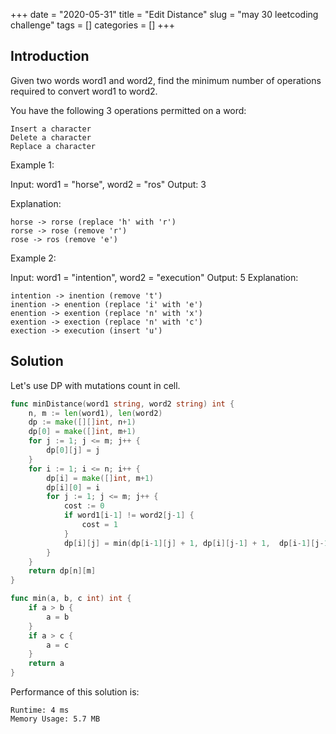 +++
date = "2020-05-31"
title = "Edit Distance"
slug = "may 30 leetcoding challenge"
tags = []
categories = []
+++

## Introduction

Given two words word1 and word2, find the minimum number of operations required to convert word1 to word2.

You have the following 3 operations permitted on a word:

```
Insert a character
Delete a character
Replace a character
```

Example 1:

Input: word1 = "horse", word2 = "ros"
Output: 3

Explanation:
```
horse -> rorse (replace 'h' with 'r')
rorse -> rose (remove 'r')
rose -> ros (remove 'e')
```

Example 2:

Input: word1 = "intention", word2 = "execution"
Output: 5
Explanation:
```
intention -> inention (remove 't')
inention -> enention (replace 'i' with 'e')
enention -> exention (replace 'n' with 'x')
exention -> exection (replace 'n' with 'c')
exection -> execution (insert 'u')
```

## Solution

Let's use DP with mutations count in cell.

``` go
func minDistance(word1 string, word2 string) int {
    n, m := len(word1), len(word2)
    dp := make([][]int, n+1)
    dp[0] = make([]int, m+1)
    for j := 1; j <= m; j++ {
        dp[0][j] = j
    }
    for i := 1; i <= n; i++ {
        dp[i] = make([]int, m+1)
        dp[i][0] = i
        for j := 1; j <= m; j++ {
            cost := 0
            if word1[i-1] != word2[j-1] {
                cost = 1
            }
            dp[i][j] = min(dp[i-1][j] + 1, dp[i][j-1] + 1,  dp[i-1][j-1] + cost)
        }
    }
    return dp[n][m]
}

func min(a, b, c int) int {
	if a > b {
		a = b
	}
	if a > c {
		a = c
	}
	return a
}
```

Performance of this solution is:
```
Runtime: 4 ms
Memory Usage: 5.7 MB
```
